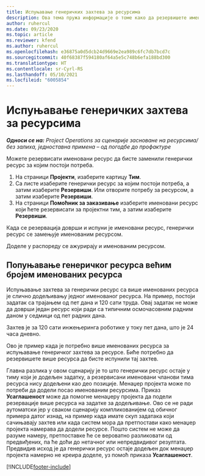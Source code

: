 ```yaml
---
title: Испуњавање генеричких захтева за ресурсима
description: Ова тема пружа информације о томе како да резервишете именоване ресурсе у складу са потребама за генеричким ресурсима.
author: ruhercul
ms.date: 09/23/2020
ms.topic: article
ms.reviewer: kfend
ms.author: ruhercul
ms.openlocfilehash: e36875a0d5dcb24d9669e2ea989c6fc7db7bcd7c
ms.sourcegitcommit: 40f68387f594180af64a5e5c748b6efa188bd300
ms.translationtype: HT
ms.contentlocale: sr-Cyrl-RS
ms.lasthandoff: 05/10/2021
ms.locfileid: "6005854"
---
```

# <a name="generic-resource-requirement-fulfillment"></a>Испуњавање генеричких захтева за ресурсима

_**Односи се на:** Project Operations за сценарије засноване на ресурсима/без залиха, једноставна примена – од погодбе до профактуре_

Можете резервисати именовани ресурс да бисте заменили генерички ресурс за којим постоји потреба.

1. На страници **Пројекти**, изаберите картицу **Тим**.
2. Са листе изаберите генерички ресурс за којим постоји потреба, а затим изаберите **Резервиши**. Или отворите потребу за ресурсом, а затим изаберите **Резервиши**.
3. На страници **Помоћник за заказивање** изаберите именовани ресурс који ћете резервисати за пројектни тим, а затим изаберите **Резервиши**.

Када се резервација доврши и испуни је именовани ресурс, генерички ресурс се замењује именованим ресурсом.

Доделе у распореду се ажурирају и именованим ресурсом.

## <a name="fulfill-a-generic-resource-with-multiple-named-resources"></a>Попуњавање генеричког ресурса већим бројем именованих ресурса
Испуњавање захтева за генерички ресурс са више именованих ресурса је слично додељивању једног именованог ресурса. На пример, постоји задатак са трајањем од пет дана и 120 сати труда. Овај задатак не може да доврши један ресурс који ради са типичним осмочасовним радним даном у седмици од пет радних дана. 

Захтев је за 120 сати инжењеринга роботике у току пет дана, што је 24 часа дневно.

Ово је пример када је потребно више именованих ресурса за испуњавање генеричког захтева за ресурсе. Биће потребно да резервишете више ресурса да бисте испунили тај захтев.

Главна разлика у овом сценарију је то што генерички ресурс остаје у тиму који је додељен задатку, а резервисани именовани чланови тима ресурса нису додељени као део позиције. Менаџер пројекта може по потреби да додели посао именованим ресурсима. Приказ **Усаглашеност** може да помогне менаџеру пројекта да подели резервације више ресурса на задатке за додељивање. Ово се не ради аутоматски јер у сваком сценарију компликованијем од обичног примера датог изнад, на пример када имате скуп задатака који сачињавају захтев или када систем мора да претпостави како менаџер пројекта намерава да додели ресурсе. Пошто систем не може да разуме намеру, претпоставке ће се вероватно разликовати од предвиђених, па ће доћи до нетачног или непредвидивог резултата. Предвидив исход је да генерички ресурс остаје додељен док менаџер пројекта намерно не креира доделе, уз помоћ приказа **Усаглашеност**.




[!INCLUDE[footer-include](../includes/footer-banner.md)]